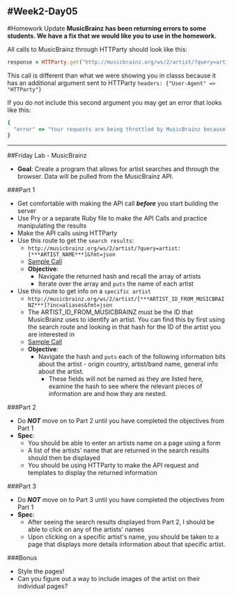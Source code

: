 #Week2-Day05
---

#Homework Update
  **MusicBrainz has been returning errors to some students. We have a fix that we would like you to use in the homework.**

  All calls to MusicBrainz through HTTParty should look like this:
```ruby
response = HTTParty.get("http://musicbrainz.org/ws/2/artist/?query=artist:elvis&fmt=json", headers: {"User-Agent" => "HTTParty"})
```
  This call is different than what we were showing you in classs because it has an additional argument sent to HTTParty ```headers: {"User-Agent" => "HTTParty"}```

  If you do not include this second argument you may get an error that looks like this:
```ruby
{
  "error" => "Your requests are being throttled by MusicBrainz because the application you are using has not identified itself.  Please update your application, and see http://musicbrainz.org/doc/XML_Web_Service/Rate_Limiting for more information." 
}
```
---

##Friday Lab - MusicBrainz

- **Goal**: Create a program that allows for artist searches and through the browser. Data will be pulled from the MusicBrainz API.

###Part 1
- Get comfortable with making the API call ***before*** you start building the server
- Use Pry or a separate Ruby file to make the API Calls and practice manipulating the results
- Make the API calls using HTTParty
- Use this route to get the `search results`:
  - `http://musicbrainz.org/ws/2/artist/?query=artist:[***ARTIST_NAME***]&fmt=json`
  - [Sample Call](http://musicbrainz.org/ws/2/artist/?query=artist:prince&fmt=json)
  - **Objective**:
    - Navigate the returned hash and recall the array of artists
    - Iterate over the array and `puts` the name of each artist
- Use this route to get info on a `specific artist`
  - `http://musicbrainz.org/ws/2/artist/[***ARTIST_ID_FROM_MUSICBRAINZ***]?inc=aliases&fmt=json`
  - The ARTIST_ID_FROM_MUSICBRAINZ must be the ID that MusicBrainz uses to identify an artist. You can find this by first using the search route and looking in that hash for the ID of the artist you are interested in
  - [Sample Call](http://musicbrainz.org/ws/2/artist/5b11f4ce-a62d-471e-81fc-a69a8278c7da?inc=aliases&fmt=json)
  - **Objective**:
    - Navigate the hash and `puts` each of the following information bits about the artist - origin country,  artist/band name, general info about the artist.
      - These fields will not be named as they are listed here, examine the hash to see where the relevant pieces of information are and how they are nested.


###Part 2
- Do ***NOT*** move on to Part 2 until you have completed the objectives from Part 1
- **Spec**:
    - You should be able to enter an artists name on a page using a form
    - A list of the artists' name that are returned in the search results should then be displayed
    - You should be using HTTParty to make the API request and templates to display the returned information

###Part 3
- Do ***NOT*** move on to Part 3 until you have completed the objectives from Part 1
- **Spec**:
  - After seeing the search results displayed from Part 2, I should be able to click on any of the artists' names
  - Upon clicking on a specific artist's name, you should be taken to a page that displays more details information about that specific artist.

###Bonus
- Style the pages!
- Can you figure out a way to include images of the artist on their individual pages?
